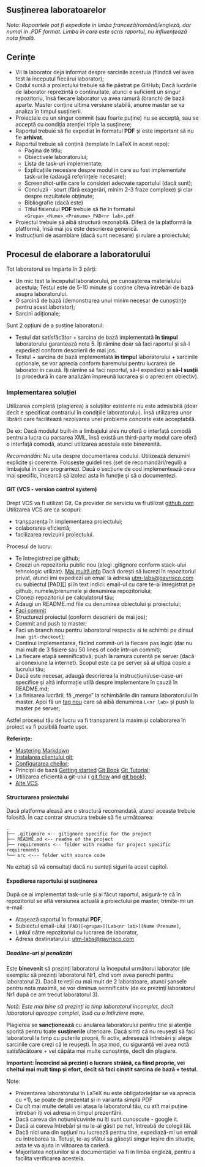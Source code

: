 ## Susținerea laboratoarelor

*Nota: Rapoartele pot fi expediate in limba franceză/română/engleză, dar numai in .PDF format.
Limba în care este scris raportul, nu influențează nota finală.*

## Cerințe

- Vii la laborator deja informat despre sarcinile acestuia (fiindcă vei avea test la începutul fiecărui laborator);
- Codul sursă a proiectului trebuie să fie păstrat pe GitHub;
Dacă lucrările de laborator reprezintă o continuitate,
atunci e suficient un singur repozitoriu, însă fiecare laborator va avea ramură (branch) de bază aparte. Master conține ultima versiune stabilă, anume master se va analiza în timpul susținerii.
- Proiectele cu un singur commit (sau foarte puține) nu se acceptă, sau se acceptă cu condiția atenției triple la susținere;
- Raportul trebuie să fie expediat în formatul **PDF** și este important să nu fie **arhivat**.
- Raportul trebuie să conțină (template în LaTeX în acest repo):
    - Pagina de titlu;
    - Obiectivele laboratorului;
    - Lista de task-uri implementate;
    - Explicațiile necesare despre modul in care au fost implementate task-urile (adaugă referințele necesare);
    - Screenshot-urile care le consideri adecvate raportului (dacă sunt);
    - Concluzii - scurt (fără exagerări, minim 2-3 fraze complexe) și clar despre rezultatele obținute;
    - Bibliografie (dacă este)
    - Titlul fisierului **PDF** trebuie să fie în formatul
    `<Grupa>_<Nume>_<Prenume>_PAD<nr lab>.pdf`
- Proiectul trebuie să aibă structură rezonabilă. Diferă de la platformă la platformă, însă mai jos este descrierea generică.
- Instrucțiuni de asamblare (dacă sunt necesare) și rulare a proiectului;

## Procesul de elaborare a laboratorului

Tot laboratorul se împarte în 3 părți:
- Un mic test la începutul laboratorului, pe cunoașterea materialului acestuia;
Testul este de 5-10 minute și conține cîteva întrebări de bază asupra laboratorului.
- O sarcină de bază (demonstrarea unui minim necesar de cunoștințe pentru acest laborator);
- Sarcini adiționale;

Sunt 2 opțiuni de a susține laboratorul:
- Testul dat satisfăcător + sarcina de bază implementată **în timpul** laboratorului garantează nota 5. Îți rămîne doar să faci raportul și să-l expediezi conform descrierii de mai jos.
- Testul + sarcina de bază implementată **în timpul** laboratorului + sarcinile opționale,
se vor aprecia conform baremului pentru lucrarea de laborator în cauză.
Îți rămîne să faci raportul, să-l expediezi și **să-l susții** (o procedură în care analizăm împreună lucrarea și o apreciem obiectiv).

### Implementarea soluției
Utilizarea completă (plagierea) a soluțiilor existente nu este admisibilă
(doar decît e specificat contrariul în condițiile laboratorului).
Însă utilizarea unor librării care facilitează rezolvarea unei
probleme concrete este acceptabilă.

De ex: Dacă modulul built-in a limbajului ales nu oferă o interfață comodă pentru a lucra cu
parsarea XML, însă există un third-party modul care oferă o interfață comodă, atunci utilizarea acestuia este binevenită.

*Recomandări:*
Nu uita despre documentarea codului. Utilizează denumiri explicite și coerente.
Folosește guidelines (set de recomandări/reguli) a limbajului în care programezi.
Dacă o secțiune de cod implementează ceva mai specific, încearcă să izolezi asta în
funcție și să o documentezi.

#### GIT (VCS - version control system)
Drept VCS va fi utilizat Git. Ca provider de serviciu va fi utilizat [github.com](https://github.com)
Utilizarea VCS are ca scopuri:
- transparența în implementarea proiectului;
- colaborarea eficientă;
- facilizarea revizuirii proiectului.

Procesul de lucru:
- Te întregistrezi pe github;
- Creezi un repozitoriu public nou (alegi .gitignore conform stack-ului tehnologic utilizat).
[Mai multă info](http://git-scm.com/book/en/v2/Git-Basics-Recording-Changes-to-the-Repository#Ignoring-Files)
Dacă dorești să lucrezi în repozitoriul privat, atunci îmi expediezi un email la adresa
[utm-labs@gavrisco.com](utm-labs@gavrisco.com) cu subiectul [PAD][<grupa>] și în text indici:
email-ul cu care te-ai înregistrat pe github, numele/prenumele și denumirea repozitoriului;
- Clonezi repozitoriul pe calculatorul tău;
- Adaugi un README.md file cu denumirea obiectului și proiectului;
- [Faci commit](https://help.github.com/articles/adding-a-file-to-a-repository-from-the-command-line/)
- Structurezi proiectul (conform descrierii de mai jos);
- Commit and push to master;
- Faci un branch nou pentru laboratorul respectiv si te schimbi pe dinsul (`man git-checkout`);
- Continui implementarea, făcînd commit-uri la fiecare pas logic (dar nu mai mult de 3 fișiere sau 50 lines of code într-un commit);
- La fiecare etapă semnificativă, push la ramura curentă pe server (dacă ai conexiune la internet).
Scopul este ca pe server să ai ultipa copie a lucrului tău;
- Dacă este necesar, adaugă descrierea la instrucțiuni/use-case-uri specifice și altă informație utilă despre implementare în cauză în README.md;
- La finisarea lucrării, fă „merge” la schimbările din ramura laboratorului în master. Apoi fă un [tag nou](https://git-scm.com/book/en/v2/Git-Basics-Tagging) care să aibă denumirea `L<nr lab>` și push la master pe server;

Astfel procesul tău de lucru va fi transparent la maxim și colaborarea în proiect va fi posibilă foarte ușor.

**Referințe:**
- [Mastering Markdown](https://guides.github.com/features/mastering-markdown/)
- [Instalarea clientului git](https://git-scm.com/downloads);
- [Configurarea cheilor](https://help.github.com/articles/generating-an-ssh-key/);
- Principii de bază
[Getting started](http://www.manniwood.com/starting_a_project_with_git.html)
[Git Book](http://www-cs-students.stanford.edu/~blynn/gitmagic/)
[Git Tutorial](http://www.vogella.com/articles/Git/article.html);
- Utilizarea eficientă a git-ului (
[git flow](http://nvie.com/posts/a-successful-git-branching-model/) and
[git book](http://git-scm.com/book));
- [Alte VCS](https://biz30.timedoctor.com/git-mecurial-and-cvs-comparison-of-svn-software/).

#### Structurarea proiectului
Dacă platforma aleasă are o structură recomandată, atunci aceasta trebuie folosită.
În caz contrar structura trebuie să fie următoarea:
```
.
├── .gitignore <-- gitignore specific for the project
├── README.md <-- readme of the project
├── requirements <-- folder with readme for project specific requirements
└── src <--- folder with source code
```

Nu ezitați să vă consultați dacă nu sunteți siguri la acest capitol.

#### Expedierea raportului și susținerea
După ce ai implementat task-urile și ai făcut raportul, asigură-te că în repozitoriul se află versiunea actuală a proiectului pe master, trimite-mi un e-mail:
- Atașează raportul în formatul **PDF**,
- Subiectul email-ului `[PAD][<grupa>][Lab<nr lab>][Nume Prenume]`,
- Linkul către repozitoriul cu lucrarea de laborator,
- Adresa destinatarului: [utm-labs@gavrisco.com](mailto:utm-labs@gavrisco.com)

##### Deadline-uri și penalizări
Este **binevenit** să prezinți laboratorul la începutul următorui laborator
(de exemplu: să prezinți laboratorul Nr1, cînd vom avea perechi pentru laboratorul 2).
Dacă te reții cu mai mult de 2 laboratoare, atunci șansele pentru nota maximă,
se vor diminua semnificativ (de ex prezinți laboratorul Nr1 după ce am trecut laboratorul 3).

*Notă: Este mai bine să prezinți la timp laboratorul incomplet, decît laboratorul aproape complet,
însă cu o întîrziere mare.*

Plagierea se **sancționează** cu anularea laboratorului pentru tine și atenție
sporită pentru toate **susținerile** ulterioare.
Dacă simți că nu reușești să faci laboratorul la timp cu puterile proprii,
fii activ, adresează întrebări și alege sarcinile care crezi că le reușești.
În așa mod, cu siguranță vei avea notă satisfăcătoare + vei căpăta mai multe cunoștințe,
decît din plagiere.

**Important: Încercînd să prezinți o lucrare străină, ca fiind proprie,
vei cheltui mai mult timp și efort, decît să faci cinstit sarcina de bază + testul.**

Note:
- Prezentarea laboratorului în LaTeX nu este obligatorie(dar se va aprecia cu +1), se poate de prezentat și in varianta simplă PDF
- Cu cît mai multe detalii vei atașa la laboratorul tău, cu atît mai puține întrebari îți voi adresa in timpul prezentării.
- Dacă careva din noțiuni/cuvinte nu îți sunt cunoscute - google it.
- Dacă ai careva întrebări și nu le-ai găsit pe net, întreabă de colegii tăi.
- Dacă nici una din opțiuni nu lucrează pentru tine, expediază-mi un email cu întrebarea ta. Totuși, te-aș sfătui sa găsești singur ieșire din situație, asta te va ajuta in viitoarea ta carieră.
- Majoritatea noțiunilor si a documentației va fi in limba engleză, pentru a facilita verificarea acesteia.

